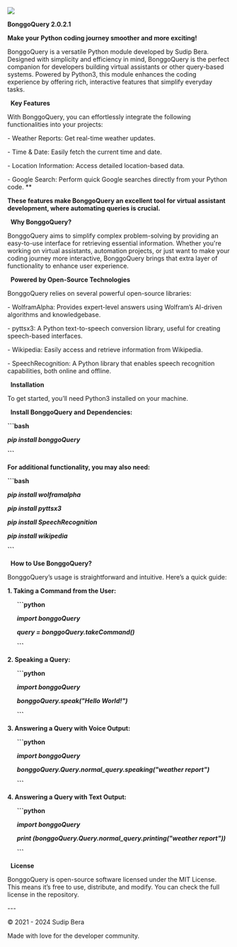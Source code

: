 ﻿
![](assets/logo.png)

**BonggoQuery 2.0.2.1**

**Make your Python coding journey smoother and more exciting!** 

BonggoQuery is a versatile Python module developed by Sudip Bera. Designed with simplicity and efficiency in mind, BonggoQuery is the perfect companion for developers building virtual assistants or other query-based systems. Powered by Python3, this module enhances the coding experience by offering rich, interactive features that simplify everyday tasks.

` `**Key Features**

With BonggoQuery, you can effortlessly integrate the following functionalities into your projects:

\- Weather Reports: Get real-time weather updates.

\- Time & Date: Easily fetch the current time and date.

\- Location Information: Access detailed location-based data.

\- Google Search: Perform quick Google searches directly from your Python code.
**


**These features make BonggoQuery an excellent tool for virtual assistant development, where automating queries is crucial.**

` `**Why BonggoQuery?**

BonggoQuery aims to simplify complex problem-solving by providing an easy-to-use interface for retrieving essential information. Whether you're working on virtual assistants, automation projects, or just want to make your coding journey more interactive, BonggoQuery brings that extra layer of functionality to enhance user experience.

` `**Powered by Open-Source Technologies**

BonggoQuery relies on several powerful open-source libraries:

\- WolframAlpha: Provides expert-level answers using Wolfram’s AI-driven algorithms and knowledgebase.

\- pyttsx3: A Python text-to-speech conversion library, useful for creating speech-based interfaces.

\- Wikipedia: Easily access and retrieve information from Wikipedia.

\- SpeechRecognition: A Python library that enables speech recognition capabilities, both online and offline.

` `**Installation**

To get started, you’ll need Python3 installed on your machine.

` `**Install BonggoQuery and Dependencies:**

**```bash**

***pip install bonggoQuery***

**```**

**For additional functionality, you may also need:**

**```bash**

***pip install wolframalpha***

***pip install pyttsx3***

***pip install SpeechRecognition***

***pip install wikipedia***

**```**

` `**How to Use BonggoQuery?**

BonggoQuery’s usage is straightforward and intuitive. Here’s a quick guide:

**1. Taking a Command from the User:**

`   `**```python**

`   `***import bonggoQuery***

`   `***query = bonggoQuery.takeCommand()***

`   `**```**

**2. Speaking a Query:**

`   `**```python**

`   `***import bonggoQuery***

`   `***bonggoQuery.speak("Hello World!")***

`   `**```**

**3. Answering a Query with Voice Output:**

`   `**```python**

`   `***import bonggoQuery***

`   `***bonggoQuery.Query.normal\_query.speaking("weather report")***

`   `**```**

**4. Answering a Query with Text Output:**

`   `**```python**

`   `***import bonggoQuery***

`   `***print (bonggoQuery.Query.normal\_query.printing("weather report"))***

`   `**```**

` `**License**

BonggoQuery is open-source software licensed under the MIT License. This means it’s free to use, distribute, and modify. You can check the full license in the repository.

\---

© 2021 - 2024 Sudip Bera  

Made with love for the developer community. 

